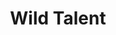 ---
title: "Wild Talent"

feat:
  types: ["General"]
  description: |
    Your mind wakes to a previously unrealized talent for psionics.
  benefit: |
    Your latent power of psionics flares to life, conferring upon you the designation of a psionic character. As a psionic character, you gain a reserve of 2 power points and can take psionic feats, metapsionic feats, and psionic item creation feats. You do not, however, gain the ability to manifest powers simply by virtue of having this feat.
---